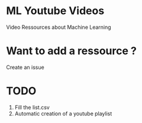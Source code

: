 # ML Youtube Videos
Video Ressources about Machine Learning

# Want to add a ressource ?
Create an issue

# TODO
1. Fill the list.csv
2. Automatic creation of a youtube playlist

